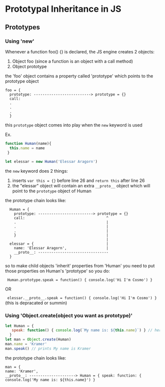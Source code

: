 # Prototypal Inheritance in JS

## Prototypes

### Using 'new'

Whenever a function foo() {} is declared, the JS engine creates 2 objects:
1. Object foo (since a function is an object with a call method)
2. Object prototype

the 'foo' object contains a property called 'prototype' which points to the prototype object

```
foo = {
  prototype: --------------------------> prototype = {}
  call:
  .
  .
  .
  }
```

this ```prototype``` object comes into play when the ```new``` keyword is used

Ex.
```js
function Human(name){
  this.name = name
 }
 
let elessar = new Human('Elessar Aragorn')
```
the ```new``` keyword does 2 things:
1. inserts ```var this = {}``` before line 26 and ```return this``` after line 26
2. the "elessar" object will contain an extra ```__proto__``` object which will point to the ```prototype``` object of Human

the prototype chain looks like:
```
  Human = {
    prototype: -------------------------> prototype = {}
    call:                                     ^
    .                                         |  
    .                                         |
    .                                         |
    }                                         |
                                              |
  elessar = {                                 |
    name: 'Elessar Aragorn',                  |
    __proto__: --------------------------------
  }
```

so to make child objects 'inherit' properties from 'Human' you need to put those properties on Human's 'prototype'
so you do:

``` Human.prototype.speak = function() { console.log('Hi I'm Cosmo') }```

OR

``` elessar.__proto__.speak = function() { console.log('Hi I'm Cosmo') }``` (this is depracated or summin)

### Using 'Object.create(object you want as prototype)'

```js
let Human = {
   speak: function() { console.log(`My name is: ${this.name}`) } // here 'this' refers to Human object since owner of speak             function is Human
  }
let man = Object.create(Human)
man.name = 'Kramer'
man.speak() // prints My name is Kramer
```
the prototype chain looks like:
```
man = {
name: 'Kramer',
__proto__: ---------------------> Human = { speak: function: { console.log('My name is: ${this.name}') }
```
